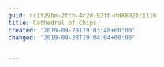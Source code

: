 ```yaml
---
guid: cc1f29be-2fcb-4c2d-92fb-dd88021c1116
title: Cathedral of Chips
created: '2019-09-28T19:03:48+00:00'
changed: '2019-09-28T19:04:04+00:00'


---
```


